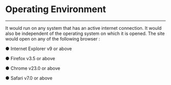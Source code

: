 # Operating Environment


---

It would run on any system that has an active internet connection. It would also be independent of the operating system on which it is opened. The site would open on any of the following browser :

● Internet Explorer v9 or above

● Firefox v3.5 or above

● Chrome v23.0 or above

● Safari v7.0 or above